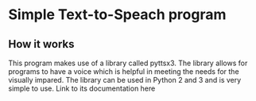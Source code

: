 # Simple Text-to-Speach program
## How it works
This program makes use of a library called pyttsx3. The library allows for programs to have a voice which is helpful in meeting the needs for the visually impared. The library can be used in Python 2 and 3 and is very simple to use. Link to its documentation here
